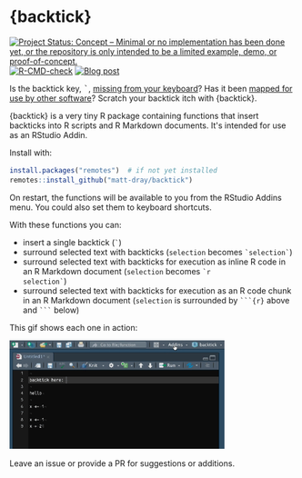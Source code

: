 
# {backtick}

<!-- badges: start -->
[![Project Status: Concept – Minimal or no implementation has been done yet, or the repository is only intended to be a limited example, demo, or proof-of-concept.](https://www.repostatus.org/badges/latest/concept.svg)](https://www.repostatus.org/#concept)
[![R-CMD-check](https://github.com/matt-dray/backtick/workflows/R-CMD-check/badge.svg)](https://github.com/matt-dray/backtick/actions)
[![Blog
post](https://img.shields.io/badge/rostrum.blog-post-008900?labelColor=000000&logo=data%3Aimage%2Fgif%3Bbase64%2CR0lGODlhEAAQAPEAAAAAABWCBAAAAAAAACH5BAlkAAIAIf8LTkVUU0NBUEUyLjADAQAAACwAAAAAEAAQAAAC55QkISIiEoQQQgghRBBCiCAIgiAIgiAIQiAIgSAIgiAIQiAIgRAEQiAQBAQCgUAQEAQEgYAgIAgIBAKBQBAQCAKBQEAgCAgEAoFAIAgEBAKBIBAQCAQCgUAgEAgCgUBAICAgICAgIBAgEBAgEBAgEBAgECAgICAgECAQIBAQIBAgECAgICAgICAgECAQECAQICAgICAgICAgEBAgEBAgEBAgICAgICAgECAQIBAQIBAgECAgICAgIBAgECAQECAQIBAgICAgIBAgIBAgEBAgECAgECAgICAgICAgECAgECAgQIAAAQIKAAAh%2BQQJZAACACwAAAAAEAAQAAAC55QkIiESIoQQQgghhAhCBCEIgiAIgiAIQiAIgSAIgiAIQiAIgRAEQiAQBAQCgUAQEAQEgYAgIAgIBAKBQBAQCAKBQEAgCAgEAoFAIAgEBAKBIBAQCAQCgUAgEAgCgUBAICAgICAgIBAgEBAgEBAgEBAgECAgICAgECAQIBAQIBAgECAgICAgICAgECAQECAQICAgICAgICAgEBAgEBAgEBAgICAgICAgECAQIBAQIBAgECAgICAgIBAgECAQECAQIBAgICAgIBAgIBAgEBAgECAgECAgICAgICAgECAgECAgQIAAAQIKAAA7)](https://www.rostrum.blog/2022/02/19/backtick/)
<!-- badges: end -->

Is the backtick key, <kbd>`</kbd>, [missing from your keyboard](https://commons.wikimedia.org/wiki/File:Italian_Keyboard_layout.svg)? Has it been [mapped for use by other software](https://twitter.com/ShinyBlackShoe/status/1494987656924737537?s=20&t=QlPfudvICLEaFcyTSoE9QQ)? Scratch your backtick itch with {backtick}.

{backtick} is a very tiny R package containing functions that insert backticks into R scripts and R Markdown documents. It's intended for use as an RStudio Addin.

Install with:

```r
install.packages("remotes")  # if not yet installed
remotes::install_github("matt-dray/backtick")
```

On restart, the functions will be available to you from the RStudio Addins menu. You could also set them to keyboard shortcuts.

With these functions you can:

* insert a single backtick (<code>`</code>)
* surround selected text with backticks (<code>selection</code> becomes <code>\`selection\`</code>)
* surround selected text with backticks for execution as inline R code in an R Markdown document (<code>selection</code> becomes <code>\`r selection\`</code>)
* surround selected text with backticks for execution as an R code chunk in an R Markdown document (<code>selection</code> is surrounded by <code>\`\`\`{r}</code> above and <code>\`\`\`</code> below)

This gif shows each one in action:

<img src='man/figures/backtick.gif' alt='Gif of RStudio script pane. An RStudio addin called backtick is being used to insert a single backtick, surround selected text with bacticks, surround selected text with backticks as inline R code, and surround selected text with an R code chunk.' width=75%>

Leave an issue or provide a PR for suggestions or additions.
